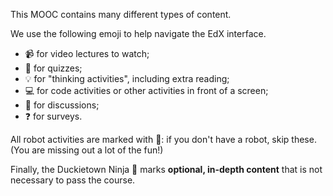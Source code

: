This MOOC contains many different types of content.

We use the following emoji to help navigate the EdX interface.

- 📹 for video lectures to watch;
- 🤔 for quizzes;
- 💡 for "thinking activities", including extra reading;
- 💻 for code activities or other activities in front of a screen;
- 💬 for discussions;
- ❓ for surveys.

All robot activities are marked with 🚙: if you don't have a robot, skip these. (You are missing out a lot of the fun!)

Finally, the Duckietown Ninja 🥷 marks **optional, in-depth content** that is not necessary to pass the course.

<!--
The ninja marks the content for those who want to go deeper into the Duckietown rabbit hole. For most people, it's perhaps a good idea to do first the regular MOOC, and then follow the ninja.

Proposed:
Finally, the Ninja 🥷 marks **optional content** that is not necessary to pass the course. The ninja marks the content for those who want to go deeper into the Duckietown rabbit hole.
-->
